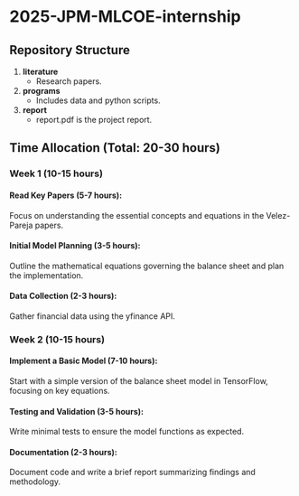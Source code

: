 # 2025-JPM-MLCOE-internship

## Repository Structure

1. **literature**
   - Research papers.
2. **programs**
   - Includes data and python scripts.
3. **report**
   - report.pdf is the project report.

## Time Allocation (Total: 20-30 hours)

### Week 1 (10-15 hours)
#### Read Key Papers (5-7 hours):
Focus on understanding the essential concepts and equations in the Velez-Pareja papers.
#### Initial Model Planning (3-5 hours):
Outline the mathematical equations governing the balance sheet and plan the implementation.
#### Data Collection (2-3 hours):
Gather financial data using the yfinance API.

### Week 2 (10-15 hours)
#### Implement a Basic Model (7-10 hours):
Start with a simple version of the balance sheet model in TensorFlow, focusing on key equations.
#### Testing and Validation (3-5 hours):
Write minimal tests to ensure the model functions as expected.
#### Documentation (2-3 hours):
Document code and write a brief report summarizing findings and methodology.